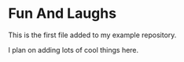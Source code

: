 # Fun And Laughs

This is the first file added to my example repository.

I plan on adding lots of cool things here.